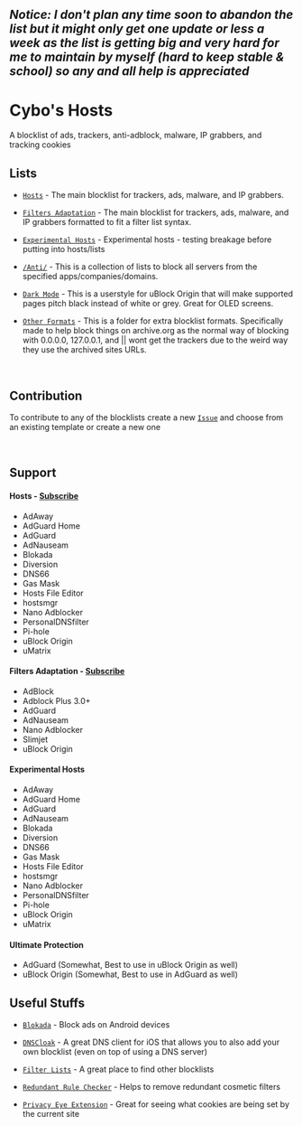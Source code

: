 ## *Notice: I don't plan any time soon to abandon the list but it might only get one update or less a week as the list is getting big and very hard for me to maintain by myself (hard to keep stable & school) so any and all help is appreciated*

# Cybo's Hosts
A blocklist of ads, trackers, anti-adblock, malware, IP grabbers, and tracking cookies
<br>

## Lists

* [`Hosts`](https://raw.githubusercontent.com/Cybo1927/Hosts/master/Hosts) - The main blocklist for trackers, ads, malware, and IP grabbers.

* [`Filters Adaptation`](https://raw.githubusercontent.com/Cybo1927/Hosts/master/Filters%20Adaptation) - The main blocklist for trackers, ads, malware, and IP grabbers formatted to fit a filter list syntax.

* [`Experimental Hosts`](https://raw.githubusercontent.com/Cybo1927/Hosts/master/Experimental%20Hosts) - Experimental hosts - testing breakage before putting into hosts/lists

* [`/Anti/`](https://github.com/Cybo1927/Hosts/tree/master/Anti) - This is a collection of lists to block all servers from the specified apps/companies/domains.

* [`Dark Mode`](https://github.com/Cybo1927/Hosts/blob/master/Dark%20Mode/Blackout) - This is a userstyle for uBlock Origin that will make supported pages pitch black instead of white or grey. Great for OLED screens.

* [`Other Formats`](https://github.com/Cybo1927/Hosts/tree/master/Other%20Formats) - This is a folder for extra blocklist formats. Specifically made to help block things on archive.org as the normal way of blocking with 0.0.0.0, 127.0.0.1, and || wont get the trackers due to the weird way they use the archived sites URLs.

<br>

## Contribution
To contribute to any of the blocklists create a new [`Issue`](https://github.com/Cybo1927/Hosts/issues/new/choose) and choose from an existing template or create a new one

<br>

## Support

#### Hosts - <a href="https://subscribe.adblockplus.org?location=https%3A%2F%2Fraw.githubusercontent.com%2FCybo1927%2FHosts%2Fmaster%2FHosts&amp;title=Cybo's%20Hosts">Subscribe</a>
* AdAway
* AdGuard Home
* AdGuard
* AdNauseam
* Blokada
* Diversion
* DNS66
* Gas Mask
* Hosts File Editor
* hostsmgr
* Nano Adblocker
* PersonalDNSfilter
* Pi-hole
* uBlock Origin
* uMatrix

#### Filters Adaptation - <a href="https://subscribe.adblockplus.org?location=https%3A%2F%2Fraw.githubusercontent.com%2FCybo1927%2FHosts%2Fmaster%2FFilters%2520Adaptation&amp;title=Cybo's%20Hosts">Subscribe</a>
* AdBlock
* Adblock Plus 3.0+
* AdGuard
* AdNauseam
* Nano Adblocker
* Slimjet
* uBlock Origin

#### Experimental Hosts
* AdAway
* AdGuard Home
* AdGuard
* AdNauseam
* Blokada
* Diversion
* DNS66
* Gas Mask
* Hosts File Editor
* hostsmgr
* Nano Adblocker
* PersonalDNSfilter
* Pi-hole
* uBlock Origin
* uMatrix

#### Ultimate Protection
* AdGuard (Somewhat, Best to use in uBlock Origin as well)
* uBlock Origin (Somewhat, Best to use in AdGuard as well)

## Useful Stuffs
* [`Blokada`](https://blokada.org) - Block ads on Android devices

* [`DNSCloak`](https://apps.apple.com/us/app/dnscloak-secure-dns-client/id1452162351) - A great DNS client for iOS that allows you to also add your own blocklist (even on top of using a DNS server)

* [`Filter Lists`](https://filterlists.com) - A great place to find other blocklists

* [`Redundant Rule Checker`](https://abpvn.com/ruleChecker/redundantRuleChecker.html) - Helps to remove  redundant cosmetic filters

* [`Privacy Eye Extension`](https://github.com/Dan-inpooling/Privacy-eye) - Great for seeing what cookies are being set by the current site
